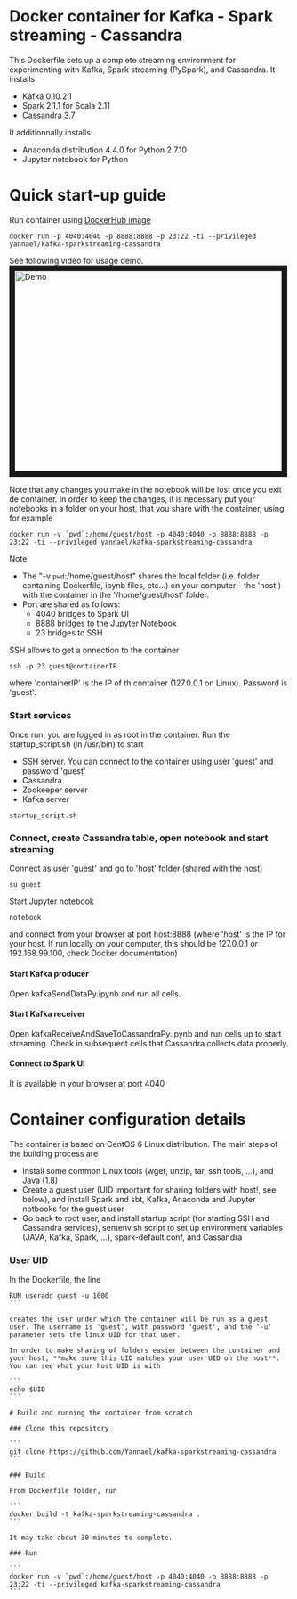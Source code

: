 # Docker container for Kafka - Spark streaming - Cassandra

This Dockerfile sets up a complete streaming environment for experimenting with Kafka, Spark streaming (PySpark), and Cassandra. It installs

* Kafka 0.10.2.1
* Spark 2.1.1 for Scala 2.11
* Cassandra 3.7

It additionnally installs

* Anaconda distribution 4.4.0 for Python 2.7.10
* Jupyter notebook for Python 


# Quick start-up guide

Run container using [DockerHub image](https://hub.docker.com/r/yannael/kafka-sparkstreaming-cassandra)

```
docker run -p 4040:4040 -p 8888:8888 -p 23:22 -ti --privileged yannael/kafka-sparkstreaming-cassandra
```

See following video for usage demo.
<br>
<a href="https://www.youtube.com/watch?v=XxCFo7BzNQ8" target="_blank"><img src="http://img.youtube.com/vi/XxCFo7BzNQ8/0.jpg" 
alt="Demo" width="480" height="360" border="10" align="center"/></a>

Note that any changes you make in the notebook will be lost once you exit de container. In order to keep the changes, it is necessary put your notebooks in a folder on your host, that you share with the container, using for example

```
docker run -v `pwd`:/home/guest/host -p 4040:4040 -p 8888:8888 -p 23:22 -ti --privileged yannael/kafka-sparkstreaming-cassandra
```

Note:

* The "-v `pwd`:/home/guest/host" shares the local folder (i.e. folder containing Dockerfile, ipynb files, etc...) on your computer - the 'host') with the container in the '/home/guest/host' folder. 
* Port are shared as follows:
    * 4040 bridges to Spark UI
    * 8888 bridges to the Jupyter Notebook
    * 23 bridges to SSH

SSH allows to get a onnection to the container

```
ssh -p 23 guest@containerIP
```

where 'containerIP' is the IP of th container (127.0.0.1 on Linux). Password is 'guest'.

### Start services

Once run, you are logged in as root in the container. Run the startup_script.sh (in /usr/bin) to start

* SSH server. You can connect to the container using user 'guest' and password 'guest'
* Cassandra
* Zookeeper server
* Kafka server

```
startup_script.sh
```

### Connect, create Cassandra table, open notebook and start streaming

Connect as user 'guest' and go to 'host' folder (shared with the host)

```
su guest
```

Start Jupyter notebook

```
notebook
```

and connect from your browser at port host:8888 (where 'host' is the IP for your host. If run locally on your computer, this should be 127.0.0.1 or 192.168.99.100, check Docker documentation)

#### Start Kafka producer

Open kafkaSendDataPy.ipynb and run all cells.

#### Start Kafka receiver

Open kafkaReceiveAndSaveToCassandraPy.ipynb and run cells up to start streaming. Check in subsequent cells that Cassandra collects data properly.

#### Connect to Spark UI

It is available in your browser at port 4040


# Container configuration details

The container is based on CentOS 6 Linux distribution. The main steps of the building process are

* Install some common Linux tools (wget, unzip, tar, ssh tools, ...), and Java (1.8)
* Create a guest user (UID important for sharing folders with host!, see below), and install Spark and sbt, Kafka, Anaconda and Jupyter notbooks for the guest user
* Go back to root user, and install startup script (for starting SSH and Cassandra services), sentenv.sh script to set up environment variables (JAVA, Kafka, Spark, ...), spark-default.conf, and Cassandra 


### User UID

In the Dockerfile, the line

````
RUN useradd guest -u 1000
```

creates the user under which the container will be run as a guest user. The username is 'guest', with password 'guest', and the '-u' parameter sets the linux UID for that user.

In order to make sharing of folders easier between the container and your host, **make sure this UID matches your user UID on the host**. You can see what your host UID is with

```
echo $UID
```

# Build and running the container from scratch

### Clone this repository

```
git clone https://github.com/Yannael/kafka-sparkstreaming-cassandra
```

### Build

From Dockerfile folder, run

```
docker build -t kafka-sparkstreaming-cassandra .
```

It may take about 30 minutes to complete.

### Run

```
docker run -v `pwd`:/home/guest/host -p 4040:4040 -p 8888:8888 -p 23:22 -ti --privileged kafka-sparkstreaming-cassandra
```



